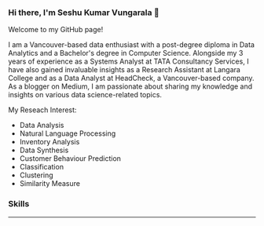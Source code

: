 ### Hi there, I'm Seshu Kumar Vungarala 👋

Welcome to my GitHub page! 

I am a Vancouver-based data enthusiast with a post-degree diploma in Data Analytics and a Bachelor's degree in Computer Science. Alongside my 3 years of experience as a Systems Analyst at TATA Consultancy Services, I have also gained invaluable insights as a Research Assistant at Langara College and as a Data Analyst at HeadCheck, a Vancouver-based company. As a blogger on Medium, I am passionate about sharing my knowledge and insights on various data science-related topics.

My Reseach Interest:

* Data Analysis
* Natural Language Processing
* Inventory Analysis
* Data Synthesis
* Customer Behaviour Prediction
* Classification
* Clustering
* Similarity Measure

### Skills <hr>

<!--
**seshukv/seshukv** is a ✨ _special_ ✨ repository because its `README.md` (this file) appears on your GitHub profile.

Here are some ideas to get you started:

- 🔭 I’m currently working on ...
- 🌱 I’m currently learning ...
- 👯 I’m looking to collaborate on ...
- 🤔 I’m looking for help with ...
- 💬 Ask me about ...
- 📫 How to reach me: ...
- 😄 Pronouns: ...
- ⚡ Fun fact: ...
-->
